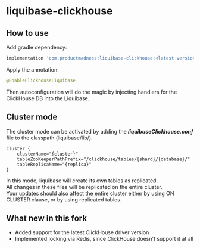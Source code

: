 # liquibase-clickhouse

## How to use

Add gradle dependency:

``` groovy
implementation 'com.productmadness:liquibase-clickhouse:<latest version>'
```

Apply the annotation:
```java
@EnableClickhouseLiquibase
```

Then autoconfiguration will do the magic by injecting handlers for the ClickHouse DB into the Liquibase.

## Cluster mode
The cluster mode can be activated by adding the **_liquibaseClickhouse.conf_** file to the classpath (liquibase/lib/).
```
cluster {
    clusterName="{cluster}"
    tableZooKeeperPathPrefix="/clickhouse/tables/{shard}/{database}/"
    tableReplicaName="{replica}"
}
```
In this mode, liquibase will create its own tables as replicated.<br/>
All changes in these files will be replicated on the entire cluster.<br/>
Your updates should also affect the entire cluster either by using ON CLUSTER clause, or by using replicated tables.

## What new in this fork
- Added support for the latest ClickHouse driver version
- Implemented locking via Redis, since ClickHouse doesn't support it at all
